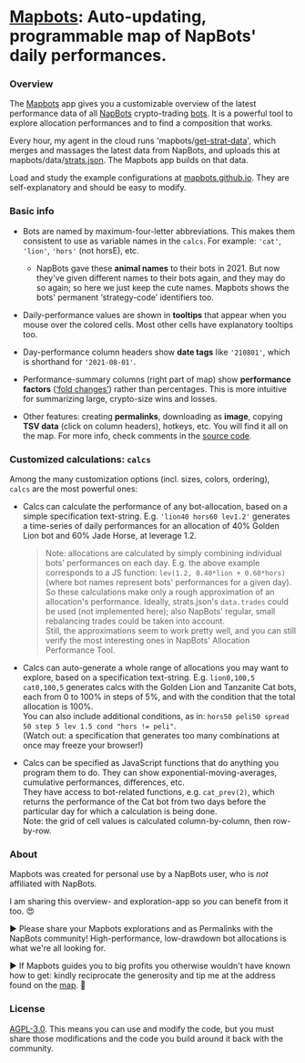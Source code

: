 # [Mapbots](https://mapbots.github.io): Auto-updating, programmable map of NapBots' daily performances.


### Overview

The [Mapbots](https://mapbots.github.io) app gives you a customizable overview
of the latest performance data of all [NapBots](https://napbots.com)
crypto-trading [bots](https://platform.napbots.com/strategies).
It is a powerful tool to explore allocation performances
and to find a composition that works.

Every hour, my agent in the cloud runs
'mapbots/[get-strat-data](https://github.com/mapbots/get-strat-data)',
which merges and massages the latest data from NapBots, and uploads this at
mapbots/data/[strats.json](https://raw.githubusercontent.com/mapbots/data/main/strats.json).
The Mapbots app builds on that data.

Load and study the example configurations at [mapbots.github.io](https://mapbots.github.io).
They are self-explanatory and should be easy to modify.


### Basic info

- Bots are named by maximum-four-letter abbreviations.
  This makes them consistent to use as variable names in the `calcs`.
  For example: `'cat'`, `'lion'`, `'hors'` (not horsE), etc.
  - NapBots gave these **animal names** to their bots in 2021.
    But now they've given different names to their bots again, and they
    may do so again; so here we just keep the cute names.
    Mapbots shows the bots' permanent ‘strategy-code’ identifiers too.
- Daily-performance values are shown in **tooltips**
  that appear when you mouse over the colored cells.
  Most other cells have explanatory tooltips too.
- Day-performance column headers show **date tags** like `'210801'`,
  which is shorthand for `'2021-08-01'`.
- Performance-summary columns (right part of map) show **performance factors**
  ([‘fold changes’](https://en.wikipedia.org/wiki/Fold_change)) rather than
  percentages. This is more intuitive for summarizing large,
  crypto-size wins and losses.

- Other features: creating **permalinks**, downloading as **image**,
  copying **TSV data** (click on column headers), hotkeys, etc.
  You will find it all on the map.
  For more info, check comments in the [source code](index.html).


### Customized calculations: `calcs`

Among the many customization options (incl. sizes, colors, ordering),  
`calcs` are the most powerful ones:
- Calcs can calculate the performance of any bot-allocation, based on a simple
  specification text-string. E.g. `'lion40 hors60 lev1.2'`
  generates a time-series of daily performances for an allocation of
  40% Golden Lion bot and 60% Jade Horse, at leverage 1.2.  
  > Note: allocations are calculated by simply combining individual bots'
  > performances on each day. E.g. the above example corresponds to
  > a JS function: `lev(1.2, 0.40*lion + 0.60*hors)` (where bot names represent
  > bots' performances for a given day).  
  > So these calculations make only a rough approximation of an allocation's
  > performance. Ideally, strats.json's `data.trades` could be used
  > (not implemented here); also NapBots' regular, small rebalancing trades
  > could be taken into account.  
  > Still, the approximations seem to work pretty well, and you can still verify
  > the most interesting ones in NapBots' Allocation Performance Tool.

- Calcs can auto-generate a whole range of allocations you may want to explore,
  based on a specification text-string.
  E.g. `lion0,100,5 cat0,100,5` generates calcs with the Golden Lion and
  Tanzanite Cat bots, each from 0 to 100% in steps of 5%,
  and with the condition that the total allocation is 100%.  
  You can also include additional conditions, as in:
  `hors50 peli50 spread 50 step 5 lev 1.5 cond "hors != peli"`.  
  (Watch out: a specification that generates too many combinations at once
  may freeze your browser!)
- Calcs can be specified as JavaScript functions that do anything you program
  them to do. They can show exponential-moving-averages, cumulative performances,
  differences, etc.  
  They have access to bot-related functions, e.g. `cat_prev(2)`, which returns
  the performance of the Cat bot from two days before the particular day
  for which a calculation is being done.  
  Note: the grid of cell values is calculated column-by-column, then row-by-row.


### About

Mapbots was created for personal use by a NapBots user,
who is *not* affiliated with NapBots.

I am sharing this overview- and exploration-app
so _you_ can benefit from it too. 😍

► Please share your Mapbots explorations and as Permalinks
  with the NapBots community!
  High-performance, low-drawdown bot allocations is what we're all looking for.

► If Mapbots guides you to big profits you otherwise wouldn't have known how
to get: kindly reciprocate the generosity and tip me at the address
found on the [map](https://mapbots.github.io).
🥰


### License

[AGPL-3.0](LICENSE.md).
This means you can use and modify the code, but you must share those
modifications and the code you build around it back with the community.
